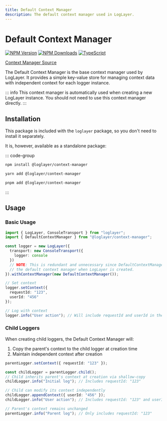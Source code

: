 ```yaml
---
title: Default Context Manager
description: The default context manager used in LogLayer.
---
```


# Default Context Manager

[![NPM Version](https://img.shields.io/npm/v/%40loglayer%2Fcontext-manager)](https://www.npmjs.com/package/@loglayer/context-manager)
[![NPM Downloads](https://img.shields.io/npm/dm/%40loglayer%2Fcontext-manager)](https://www.npmjs.com/package/@loglayer/context-manager)
[![TypeScript](https://img.shields.io/badge/%3C%2F%3E-TypeScript-%230074c1.svg)](http://www.typescriptlang.org/)

[Context Manager Source](https://github.com/loglayer/loglayer/tree/master/packages/core/context-manager)

The Default Context Manager is the base context manager used by LogLayer. It provides a simple key-value store for managing context data with independent context for each logger instance.

::: info
This context manager is automatically used when creating a new LogLayer instance. You should not need to use
this context manager directly.
:::

## Installation

This package is included with the `loglayer` package, so you don't need to install it separately.

It is, however, available as a standalone package:

::: code-group
```bash [npm]
npm install @loglayer/context-manager
```

```bash [yarn]
yarn add @loglayer/context-manager
```

```bash [pnpm]
pnpm add @loglayer/context-manager
```
:::

## Usage

### Basic Usage

```typescript
import { LogLayer, ConsoleTransport } from "loglayer";
import { DefaultContextManager } from "@loglayer/context-manager";

const logger = new LogLayer({
  transport: new ConsoleTransport({
    logger: console
  })
  // NOTE: This is redundant and unnecessary since DefaultContextManager is already 
  // the default context manager when LogLayer is created.
}).withContextManager(new DefaultContextManager());

// Set context
logger.setContext({
  requestId: "123",
  userId: "456"
});

// Log with context
logger.info("User action"); // Will include requestId and userId in the log entry
```

### Child Loggers

When creating child loggers, the Default Context Manager will:
1. Copy the parent's context to the child logger at creation time
2. Maintain independent context after creation

```typescript
parentLogger.setContext({ requestId: "123" });

const childLogger = parentLogger.child();
// Child inherits parent's context at creation via shallow-copy
childLogger.info("Initial log"); // Includes requestId: "123"

// Child can modify its context independently
childLogger.appendContext({ userId: "456" });
childLogger.info("User action"); // Includes requestId: "123" and userId: "456"

// Parent's context remains unchanged
parentLogger.info("Parent log"); // Only includes requestId: "123"
```
